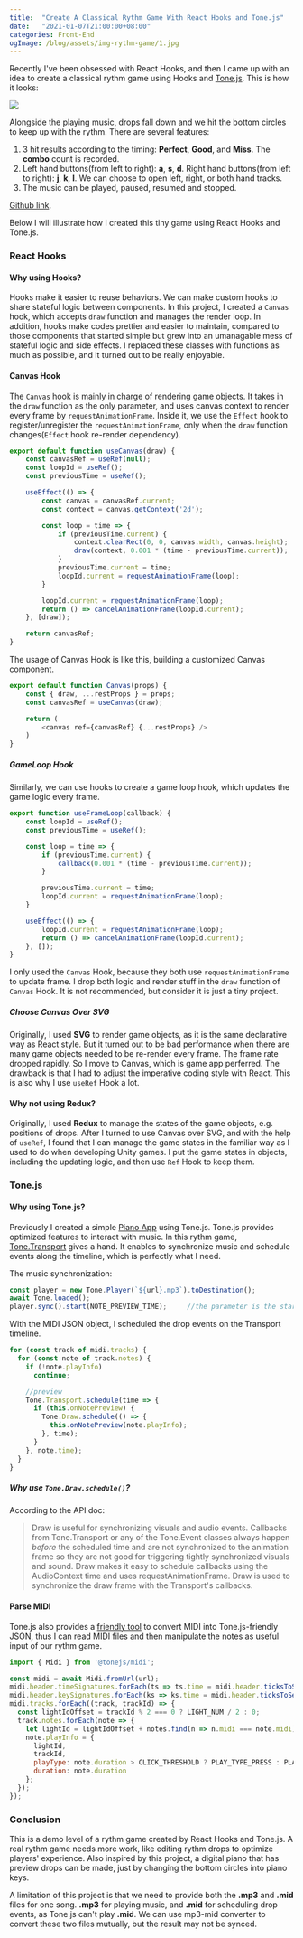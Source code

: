 ```yaml
---
title:  "Create A Classical Rythm Game With React Hooks and Tone.js"
date:   "2021-01-07T21:00:00+08:00"
categories: Front-End
ogImage: /blog/assets/img-rythm-game/1.jpg
---
```




Recently I've been obsessed with React Hooks, and then I came up with an idea to create a classical rythm game using Hooks and [Tone.js](https://github.com/Tonejs/Tone.js). This is how it looks:

![](/blog/assets/img-rythm-game/1.jpg)

Alongside the playing music, drops fall down and we hit the bottom circles to keep up with the rythm. There are several features:

1. 3 hit results according to the timing: **Perfect**, **Good**, and **Miss**. The **combo** count is recorded.
2. Left hand buttons(from left to right): **a**, **s**, **d**. Right hand buttons(from left to right): **j**, **k**, **l**. We can choose to open left, right, or both hand tracks.
3. The music can be played, paused, resumed and stopped.

[Github link](https://github.com/imagicbell/A-Rythm-Game-Created-With-React-Hooks-And-Tonejs).

Below I will illustrate how I created this tiny game using React Hooks and Tone.js.

### React Hooks

#### Why using Hooks?

Hooks make it easier to reuse behaviors. We can make custom hooks to share stateful logic between components. In this project, I created a `Canvas` hook, which accepts `draw` function and  manages the render loop. In addition, hooks make codes prettier and easier to maintain, compared to those components that started simple but grew into an umanagable mess of stateful logic and side effects. I replaced these classes with functions as much as possible, and it turned out to be really enjoyable. 

#### Canvas Hook

The `Canvas` hook is mainly in charge of rendering game objects. It takes in the `draw` function as the only parameter, and uses canvas context to render every frame by `requestAnimationFrame`. Inside it, we use the `Effect` hook to register/unregister the `requestAnimationFrame`, only when the `draw` function changes(`Effect` hook re-render dependency). 

```javascript
export default function useCanvas(draw) {
	const canvasRef = useRef(null);
	const loopId = useRef();
	const previousTime = useRef();

	useEffect(() => {
		const canvas = canvasRef.current;
		const context = canvas.getContext('2d');

		const loop = time => {
			if (previousTime.current) {
				context.clearRect(0, 0, canvas.width, canvas.height);
				draw(context, 0.001 * (time - previousTime.current));
			}
			previousTime.current = time;
			loopId.current = requestAnimationFrame(loop);
		}

		loopId.current = requestAnimationFrame(loop);
		return () => cancelAnimationFrame(loopId.current);
	}, [draw]);

	return canvasRef;
}
```

The usage of Canvas Hook is like this, building a customized Canvas component.

```javascript
export default function Canvas(props) {
	const { draw, ...restProps } = props;
	const canvasRef = useCanvas(draw);

	return (
		<canvas ref={canvasRef} {...restProps} />
	)
}
```

##### GameLoop Hook

Similarly, we can use hooks to create a game loop hook, which updates the game logic every frame.

```javascript
export function useFrameLoop(callback) {
	const loopId = useRef();
	const previousTime = useRef();

	const loop = time => {
		if (previousTime.current) {
			callback(0.001 * (time - previousTime.current));	
		}

		previousTime.current = time;
		loopId.current = requestAnimationFrame(loop);
	}

	useEffect(() => {
		loopId.current = requestAnimationFrame(loop);
		return () => cancelAnimationFrame(loopId.current);
	}, []);
}
```

I only used the `Canvas` Hook, because they both use `requestAnimationFrame` to update frame. I drop both logic and render stuff in the `draw` function of  `Canvas` Hook. It is not recommended, but consider it is just a tiny project. 

##### Choose Canvas Over SVG

Originally, I used **SVG** to render game objects, as it is the same declarative way as React style. But it turned out to be bad performance when there are many game objects needed to be re-render every frame. The frame rate dropped rapidly. So I move to Canvas, which is game app perferred. The drawback is that I had to adjust the imperative coding style with React. This is also why I use `useRef` Hook a lot.

#### Why not using Redux?

Originally, I used **Redux** to manage the states of the game objects, e.g. positions of drops. After I turned to use Canvas over SVG, and with the help of `useRef`,  I found that I can manage the game states in the familiar way as I used to do when developing Unity games. I put the game states in objects, including the updating logic, and then use `Ref` Hook to keep them.

### Tone.js

#### Why using Tone.js?

Previously I created a simple [Piano App]({%POST_URL%}/2019-6-15-piano-app) using Tone.js. Tone.js provides optimized features to interact with music. In this rythm game, [Tone.Transport](https://tonejs.github.io/docs/Transport) gives a hand. It enables to synchronize music and schedule events along the timeline, which is perfectly what I need. 

The music synchronization:

```javascript
const player = new Tone.Player(`${url}.mp3`).toDestination();
await Tone.loaded();
player.sync().start(NOTE_PREVIEW_TIME);		//the parameter is the start position of the music on the timeline.
```

With the MIDI JSON object, I scheduled the drop events on the Transport timeline.

```javascript
for (const track of midi.tracks) {
  for (const note of track.notes) {
    if (!note.playInfo)
      continue;

    //preview
    Tone.Transport.schedule(time => {
      if (this.onNotePreview) {
        Tone.Draw.schedule(() => {
          this.onNotePreview(note.playInfo);
        }, time);
      }
    }, note.time);
  }
}
```

##### Why use `Tone.Draw.schedule()`?

According to the API doc:

> Draw is useful for synchronizing visuals and audio events. Callbacks from Tone.Transport or any of the Tone.Event classes always happen *before* the scheduled time and are not synchronized to the animation frame so they are not good for triggering tightly synchronized visuals and sound. Draw makes it easy to schedule callbacks using the AudioContext time and uses requestAnimationFrame. Draw is used to synchronize the draw frame with the Transport's callbacks.

#### Parse MIDI 

Tone.js also provides a [friendly tool](https://github.com/Tonejs/Midi) to convert MIDI into Tone.js-friendly JSON, thus I can read MIDI files and then manipulate the notes as useful input of our rythm game.

```javascript
import { Midi } from '@tonejs/midi';

const midi = await Midi.fromUrl(url);
midi.header.timeSignatures.forEach(ts => ts.time = midi.header.ticksToSeconds(ts.ticks));
midi.header.keySignatures.forEach(ks => ks.time = midi.header.ticksToSeconds(ks.ticks));
midi.tracks.forEach((track, trackId) => {
  const lightIdOffset = trackId % 2 === 0 ? LIGHT_NUM / 2 : 0;
  track.notes.forEach(note => {
    let lightId = lightIdOffset + notes.find(n => n.midi === note.midi).lightId;
    note.playInfo = {
      lightId,
      trackId,
      playType: note.duration > CLICK_THRESHOLD ? PLAY_TYPE_PRESS : PLAY_TYPE_CLICK,
      duration: note.duration
    };
  });
});

```



### Conclusion

This is a demo level of a rythm game created by React Hooks and Tone.js. A real rythm game needs more work, like editing rythm drops to optimize players' experience. Also inspired by this project, a digital piano that has preview drops can be made, just by changing the bottom circles into piano keys.

A limitation of this project is that we need to provide both the **.mp3** and **.mid** files for one song. **.mp3** for playing music, and **.mid** for scheduling drop events, as Tone.js can't play **.mid**. We can use mp3-mid converter to convert these two files mutually, but the result may not be synced. 